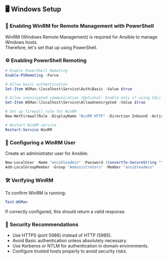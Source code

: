 ## 🖥️ Windows Setup

### 🔧 Enabling WinRM for Remote Management with PowerShell 

WinRM (Windows Remote Management) is required for Ansible to manage Windows hosts.  
Therefore, let's set that up using PowerShell.


### ⚙ Enabling PowerShell Remoting

```powershell
# Enable PowerShell Remoting
Enable-PSRemoting -Force

# Allow basic authentication
Set-Item WSMan:\localhost\Service\Auth\Basic -Value $true

# Allow unencrypted communication (Optional: Enable only if using SSL)
Set-Item WSMan:\localhost\Service\AllowUnencrypted -Value $true

# Set up firewall rule for WinRM
New-NetFirewallRule -DisplayName "WinRM HTTP" -Direction Inbound -Action Allow -Protocol TCP -LocalPort 5985

# Restart WinRM service
Restart-Service WinRM
```

### 🔑 Configuring a WinRM User

Create an administrator user for Ansible:

```powershell
New-LocalUser -Name "ansibleadmin" -Password (ConvertTo-SecureString "YourSecurePassword" -AsPlainText -Force) -FullName "Ansible Admin" -Description "User for Ansible Management"
Add-LocalGroupMember -Group "Administrators" -Member "ansibleadmin"
```

### 🛠️ Verifying WinRM

To confirm WinRM is running:

```powershell
Test-WSMan
```
If correctly configured, this should return a valid response.


### 🔑 Security Recommendations
- Use HTTPS (port 5986) instead of HTTP (5985).
- Avoid Basic authentication unless absolutely necessary.
- Use Kerberos or NTLM for authentication in domain environments.
- Configure trusted hosts properly to avoid security risks.

